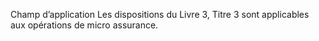Champ d’application
Les dispositions du Livre 3, Titre 3 sont applicables aux opérations de micro assurance.